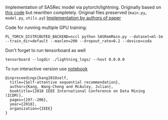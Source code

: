 Implementation of SASRec model via pytorch/lightning. 
Originally based on [this code](https://github.com/pmixer/SASRec.pytorch) but rewritten completely. Original files preserved (`main.py`, `model.py`, `utils.py`)
[Implementation by authors of paper](https://github.com/kang205/SASRec)


Code for running multiple GPU training:
```
PL_TORCH_DISTRIBUTED_BACKEND=nccl python SASRemMain.py --dataset=ml-1m --train_dir=default --maxlen=200 --dropout_rate=0.2 --device=cuda
```
Don't forget to run tensorboard as well
```
tensorboard --logdir ./lightning_logs/ --host 0.0.0.0
```
To run interactive version use [notebook](./SASRec.pytorch/SASRec_refactored.ipynb) 


```
@inproceedings{kang2018self,
  title={Self-attentive sequential recommendation},
  author={Kang, Wang-Cheng and McAuley, Julian},
  booktitle={2018 IEEE International Conference on Data Mining (ICDM)},
  pages={197--206},
  year={2018},
  organization={IEEE}
}
```
